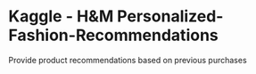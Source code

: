 # Kaggle - H&M Personalized-Fashion-Recommendations
Provide product recommendations based on previous purchases
